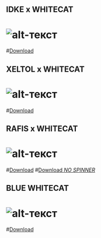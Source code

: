 ## IDKE x WHITECAT
# ![alt-текст](https://media.discordapp.net/attachments/635125808305799188/721828723766198332/screenshot034.jpg?width=1204&height=677)
#[Download](https://drive.google.com/file/d/1yCinSs09KdHLHrEdSLPcpVlUu6iWfszn/view?usp=sharing "Download")
## XELTOL x WHITECAT
# ![alt-текст](https://media.discordapp.net/attachments/635125808305799188/721797082431750214/screenshot026.jpg?width=1204&height=677)
#[Download](https://www.google.com "Download")
## RAFIS x WHITECAT
# ![alt-текст](https://media.discordapp.net/attachments/635125808305799188/721828115013173278/screenshot033.jpg?width=1204&height=677)
#[Download](https://drive.google.com/file/d/1qEj31iYOIf8GDWNEkKU8WOEmb5qMpoFl/view?usp=sharing "Download")
#[Download *NO SPINNER*](https://drive.google.com/file/d/1mY10Gy8dXd0VdSBOyfOhz8qkaqrkxxFx/view?usp=sharing "Download")
## BLUE WHITECAT
# ![alt-текст](https://media.discordapp.net/attachments/635125808305799188/721819239241089034/screenshot032.jpg?width=1204&height=677)
#[Download](https://drive.google.com/file/d/1gUmnOP7V4ZbxCM_II8oDAN3JIhBof9vq/view?usp=sharing "Download")

